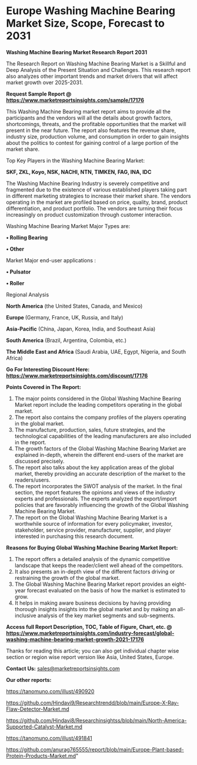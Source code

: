 # Europe Washing Machine Bearing Market Size, Scope, Forecast to 2031

<strong>Washing Machine Bearing Market Research Report 2031</strong>

The Research Report on Washing Machine Bearing Market is a Skillful and Deep Analysis of the Present Situation and Challenges. This research report also analyzes other important trends and market drivers that will affect market growth over 2025-2031.

<strong>Request Sample Report @ <a href=https://www.marketreportsinsights.com/sample/17176>https://www.marketreportsinsights.com/sample/17176</a></strong>

This Washing Machine Bearing market report aims to provide all the participants and the vendors will all the details about growth factors, shortcomings, threats, and the profitable opportunities that the market will present in the near future. The report also features the revenue share, industry size, production volume, and consumption in order to gain insights about the politics to contest for gaining control of a large portion of the market share.

Top Key Players in the Washing Machine Bearing Market:

<strong>SKF, ZKL, Koyo, NSK, NACHI, NTN, TIMKEN, FAG, INA, IDC</strong>

The Washing Machine Bearing Industry is severely competitive and fragmented due to the existence of various established players taking part in different marketing strategies to increase their market share. The vendors operating in the market are profiled based on price, quality, brand, product differentiation, and product portfolio. The vendors are turning their focus increasingly on product customization through customer interaction.

Washing Machine Bearing Market Major Types are:

<strong>• Rolling Bearing

• Other</strong>

Market Major end-user applications :

<strong>• Pulsator

• Roller</strong>

Regional Analysis

</u><strong><b>North America</b></strong> (the United States, Canada, and Mexico)

<strong><b>Europe </b></strong>(Germany, France, UK, Russia, and Italy)

<strong><b>Asia-Pacific</b></strong> (China, Japan, Korea, India, and Southeast Asia)

<strong><b>South America</b></strong> (Brazil, Argentina, Colombia, etc.)

<strong><b>The Middle East and Africa</b></strong> (Saudi Arabia, UAE, Egypt, Nigeria, and South Africa)

<strong>Go For Interesting Discount Here: <a href=https://www.marketreportsinsights.com/discount/17176>https://www.marketreportsinsights.com/discount/17176</a></strong>

<strong>Points Covered in The Report:</strong>
<ol>
  <li>The major points considered in the Global Washing Machine Bearing Market report include the leading competitors operating in the global market.</li>
  <li>The report also contains the company profiles of the players operating in the global market.</li>
  <li>The manufacture, production, sales, future strategies, and the technological capabilities of the leading manufacturers are also included in the report.</li>
  <li>The growth factors of the Global Washing Machine Bearing Market are explained in-depth, wherein the different end-users of the market are discussed precisely.</li>
  <li>The report also talks about the key application areas of the global market, thereby providing an accurate description of the market to the readers/users.</li>
  <li>The report incorporates the SWOT analysis of the market. In the final section, the report features the opinions and views of the industry experts and professionals. The experts analyzed the export/import policies that are favorably influencing the growth of the Global Washing Machine Bearing Market.</li>
  <li>The report on the Global Washing Machine Bearing Market is a worthwhile source of information for every policymaker, investor, stakeholder, service provider, manufacturer, supplier, and player interested in purchasing this research document.</li>
</ol>
<strong>Reasons for Buying Global Washing Machine Bearing Market Report:</strong>

<ol>
  <li>The report offers a detailed analysis of the dynamic competitive landscape that keeps the reader/client well ahead of the competitors.</li>
  <li>It also presents an in-depth view of the different factors driving or restraining the growth of the global market.</li>
  <li>The Global Washing Machine Bearing Market report provides an eight-year forecast evaluated on the basis of how the market is estimated to grow.</li>
  <li>It helps in making aware business decisions by having providing thorough insights insights into the global market and by making an all-inclusive analysis of the key market segments and sub-segments.</li>
</ol>
<strong>Access full Report Description, TOC, Table of Figure, Chart, etc. @ <a href=https://www.marketreportsinsights.com/industry-forecast/global-washing-machine-bearing-market-growth-2021-17176>https://www.marketreportsinsights.com/industry-forecast/global-washing-machine-bearing-market-growth-2021-17176</a></strong>


Thanks for reading this article; you can also get individual chapter wise section or region wise report version like Asia, United States, Europe.

<strong>Contact Us:</strong>
sales@marketreportsinsights.com

<strong>Our other reports:</strong>

<a href=https://tanomuno.com/illust/490920>https://tanomuno.com/illust/490920</a>

<a href=https://github.com/Hindavi9/Researchtrendd/blob/main/Europe-X-Ray-Flaw-Detector-Market.md>https://github.com/Hindavi9/Researchtrendd/blob/main/Europe-X-Ray-Flaw-Detector-Market.md</a>

<a href=https://github.com/Hindavi8/Researchinsightss/blob/main/North-America-Supported-Catalyst-Market.md>https://github.com/Hindavi8/Researchinsightss/blob/main/North-America-Supported-Catalyst-Market.md</a>

<a href=https://tanomuno.com/illust/491841>https://tanomuno.com/illust/491841</a>

<a href=https://github.com/anurag765555/report/blob/main/Europe-Plant-based-Protein-Products-Market.md>https://github.com/anurag765555/report/blob/main/Europe-Plant-based-Protein-Products-Market.md</a>"
